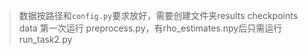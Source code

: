 > 数据按路径和`config.py`要求放好，需要创建文件夹results checkpoints data
> 第一次运行 preprocess.py，有rho_estimates.npy后只需运行run_task2.py
